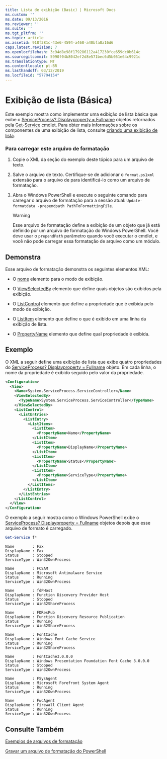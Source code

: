 ```yaml
---
title: Lista de exibição (Basic) | Microsoft Docs
ms.custom: ''
ms.date: 09/13/2016
ms.reviewer: ''
ms.suite: ''
ms.tgt_pltfrm: ''
ms.topic: article
ms.assetid: 918f381c-43e6-4594-a468-a40bfa8a16d6
caps.latest.revision: 7
ms.openlocfilehash: 3c94d8e98f179286112a417230fce659dc0b614c
ms.sourcegitcommit: 5990f04b8042ef2d8e571bec6d5b051e64c9921c
ms.translationtype: MT
ms.contentlocale: pt-BR
ms.lasthandoff: 03/12/2019
ms.locfileid: "57794154"
---
```

# <a name="list-view-basic"></a>Exibição de lista (Básica)

Este exemplo mostra como implementar uma exibição de lista básica que exibe o [ServiceProcess? Displayproperty = Fullname](/dotnet/api/System.ServiceProcess.ServiceController) objetos retornados pela [Get-Service](/powershell/module/microsoft.powershell.management/get-service) cmdlet. Para obter mais informações sobre os componentes de uma exibição de lista, consulte [criando uma exibição de lista](./creating-a-list-view.md).

### <a name="to-load-this-formatting-file"></a>Para carregar este arquivo de formatação

1. Copie o XML da seção do exemplo deste tópico para um arquivo de texto.

2. Salve o arquivo de texto. Certifique-se de adicionar o `format.ps1xml` extensão para o arquivo de para identificá-lo como um arquivo de formatação.

3. Abra o Windows PowerShell e execute o seguinte comando para carregar o arquivo de formatação para a sessão atual: `Update-formatdata -prependpath PathToFormattingFile`.

   > [!WARNING]
   > Esse arquivo de formatação define a exibição de um objeto que já está definido por um arquivo de formatação do Windows PowerShell. Você deve usar o `prependPath` parâmetro quando você executar o cmdlet, e você não pode carregar essa formatação de arquivo como um módulo.

## <a name="demonstrates"></a>Demonstra

Esse arquivo de formatação demonstra os seguintes elementos XML:

- O [nome](./name-element-for-view-format.md) elemento para o modo de exibição.

- O [ViewSelectedBy](./viewselectedby-element-format.md) elemento que define quais objetos são exibidos pela exibição.

- O [ListControl](./listcontrol-element-format.md) elemento que define a propriedade que é exibida pelo modo de exibição.

- O [ListItem](./listitem-element-for-listitems-for-listcontrol-format.md) elemento que define o que é exibido em uma linha da exibição de lista.

- O [PropertyName](./propertyname-element-for-listitem-for-listcontrol-format.md) elemento que define qual propriedade é exibida.

## <a name="example"></a>Exemplo

O XML a seguir define uma exibição de lista que exibe quatro propriedades do [ServiceProcess? Displayproperty = Fullname](/dotnet/api/System.ServiceProcess.ServiceController) objeto. Em cada linha, o nome da propriedade é exibido seguido pelo valor da propriedade.

```xml
<Configuration>
  <View>
    <Name>System.ServiceProcess.ServiceController</Name>
    <ViewSelectedBy>
      <TypeName>System.ServiceProcess.ServiceController</TypeName>
    </ViewSelectedBy>
    <ListControl>
      <ListEntries>
        <ListEntry>
          <ListItems>
            <ListItem>
              <PropertyName>Name</PropertyName>
            </ListItem>
            <ListItem>
              <PropertyName>DisplayName</PropertyName>
            </ListItem>
            <ListItem>
              <PropertyName>Status</PropertyName>
            </ListItem>
            <ListItem>
              <PropertyName>ServiceType</PropertyName>
            </ListItem>
          </ListItems>
        </ListEntry>
      </ListEntries>
    </ListControl>
  </View>
</Configuration>
```

O exemplo a seguir mostra como o Windows PowerShell exibe o [ServiceProcess? Displayproperty = Fullname](/dotnet/api/System.ServiceProcess.ServiceController) objetos depois que esse arquivo de formato é carregado.

```powershell
Get-Service f*
```

```output
Name        : Fax
DisplayName : Fax
Status      : Stopped
ServiceType : Win32OwnProcess

Name        : FCSAM
DisplayName : Microsoft Antimalware Service
Status      : Running
ServiceType : Win32OwnProcess

Name        : fdPHost
DisplayName : Function Discovery Provider Host
Status      : Stopped
ServiceType : Win32ShareProcess

Name        : FDResPub
DisplayName : Function Discovery Resource Publication
Status      : Running
ServiceType : Win32ShareProcess

Name        : FontCache
DisplayName : Windows Font Cache Service
Status      : Running
ServiceType : Win32ShareProcess

Name        : FontCache3.0.0.0
DisplayName : Windows Presentation Foundation Font Cache 3.0.0.0
Status      : Stopped
ServiceType : Win32OwnProcess

Name        : FSysAgent
DisplayName : Microsoft Forefront System Agent
Status      : Running
ServiceType : Win32OwnProcess

Name        : FwcAgent
DisplayName : Firewall Client Agent
Status      : Running
ServiceType : Win32OwnProcess
```

## <a name="see-also"></a>Consulte Também

[Exemplos de arquivos de formatação](./examples-of-formatting-files.md)

[Gravar um arquivo de formatação do PowerShell](./writing-a-powershell-formatting-file.md)
